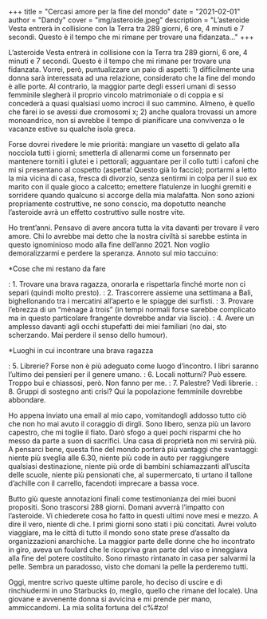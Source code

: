 +++
title = "Cercasi amore per la fine del mondo"
date = "2021-02-01"
author = "Dandy"
cover = "img/asteroide.jpeg"
description = "L’asteroide Vesta entrerà in collisione con la Terra tra 289 giorni, 6 ore, 4 minuti e 7 secondi. Questo è il tempo che mi rimane per trovare una fidanzata..."
+++

L’asteroide Vesta entrerà in collisione con la Terra tra 289 giorni, 6 ore, 4 minuti e 7 secondi. Questo è il tempo che mi rimane per trovare una fidanzata. Vorrei, però, puntualizzare un paio di aspetti: 1) difficilmente una donna sarà interessata ad una relazione, considerato che la fine del mondo è alle porte. Al contrario, la maggior parte degli esseri umani di sesso femminile slegherà il proprio vincolo matrimoniale o di coppia e si concederà a quasi qualsiasi uomo incroci il suo cammino. Almeno, è quello che farei io se avessi due cromosomi x; 2) anche qualora trovassi un amore monoandrico, non si avrebbe il tempo di pianificare una convivenza o le vacanze estive su qualche isola greca.

Forse dovrei rivedere le mie priorità: mangiare un vasetto di gelato alla nocciola tutti i giorni; smetterla di allenarmi come un forsennato per mantenere torniti i glutei e i pettorali; agguantare per il collo tutti i cafoni che mi si presentano al cospetto (aspetta! Questo già lo faccio); portarmi a letto la mia vicina di casa, fresca di divorzio, senza sentirmi in colpa per il suo ex marito con il quale gioco a calcetto; emettere flatulenze in luoghi gremiti e sorridere quando qualcuno si accorge della mia malafatta. Non sono azioni propriamente costruttive, ne sono conscio, ma dopotutto neanche l’asteroide avrà un effetto costruttivo sulle nostre vite.

Ho trent’anni. Pensavo di avere ancora tutta la vita davanti per trovare il vero amore. Chi lo avrebbe mai detto che la nostra civiltà si sarebbe estinta in questo ignominioso modo alla fine dell’anno 2021. Non voglio demoralizzarmi e perdere la speranza. Annoto sul mio taccuino:

*Cose che mi restano da fare

: 1. Trovare una brava ragazza, onorarla e rispettarla finché morte non ci separi (quindi molto presto).
: 2. Trascorrere assieme una settimana a Bali, bighellonando tra i mercatini all’aperto e le spiagge dei surfisti.
: 3. Provare l’ebrezza di un “ménage à trois” (in tempi normali forse sarebbe complicato ma in questo particolare frangente dovrebbe andar via liscio).
: 4. Avere un amplesso davanti agli occhi stupefatti dei miei familiari (no dai, sto scherzando. Mai perdere il senso dello humour).

*Luoghi in cui incontrare una brava ragazza

: 5. Librerie? Forse non è più adeguato come luogo d’incontro. I libri saranno l’ultimo dei pensieri per il genere umano.
: 6. Locali notturni? Può essere. Troppo bui e chiassosi, però. Non fanno per me.
: 7. Palestre? Vedi librerie.
: 8. Gruppi di sostegno anti crisi? Qui la popolazione femminile dovrebbe abbondare.

Ho appena inviato una email al mio capo, vomitandogli addosso tutto ciò che non ho mai avuto il coraggio di dirgli. Sono libero, senza più un lavoro capestro, che mi toglie il fiato. Darò sfogo a quei pochi risparmi che ho messo da parte a suon di sacrifici. Una casa di proprietà non mi servirà più. A pensarci bene, questa fine del mondo porterà più vantaggi che svantaggi: niente più sveglia alle 6.30, niente più code in auto per raggiungere qualsiasi destinazione, niente più orde di bambini schiamazzanti all’uscita delle scuole, niente più pensionati che, al supermercato, ti urtano il tallone d’achille con il carrello, facendoti imprecare a bassa voce.

Butto giù queste annotazioni finali come testimonianza dei miei buoni propositi. Sono trascorsi 288 giorni. Domani avverrà l’impatto con l’asteroide. Vi chiederete cosa ho fatto in questi ultimi nove mesi e mezzo. A dire il vero, niente di che. I primi giorni sono stati i più concitati. Avrei voluto viaggiare, ma le città di tutto il mondo sono state prese d’assalto da organizzazioni anarchiche. La maggior parte delle donne che ho incontrato in giro, aveva un foulard che le ricopriva gran parte del viso e inneggiava alla fine del potere costituito. Sono rimasto rintanato in casa per salvarmi la pelle. Sembra un paradosso, visto che domani la pelle la perderemo tutti.

Oggi, mentre scrivo queste ultime parole, ho deciso di uscire e di rinchiudermi in uno Starbucks (o, meglio, quello che rimane del locale). Una giovane e avvenente donna si avvicina e mi prende per mano, ammiccandomi. La mia solita fortuna del c%#zo!
